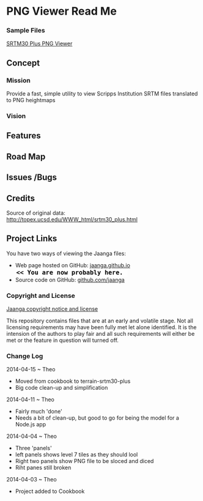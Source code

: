 PNG Viewer Read Me
===

### Sample Files

[SRTM30 Plus PNG Viewer]( http://jaanga.github.io/terrain-srtm30-plus/png-viewer/latest/ )

## Concept

### Mission
Provide a fast, simple utility to view Scripps Institution SRTM files translated to PNG heightmaps

### Vision


## Features



## Road Map


## Issues /Bugs

## Credits
Source of original data:  
<http://topex.ucsd.edu/WWW_html/srtm30_plus.html>

## Project Links


You have two ways of viewing the Jaanga files:

* Web page hosted on GitHub: [jaanga.github.io]( http://jaanga.github.io/terrain-plus/cookbook/png-viewer-srtm/ "view the files as apps." ) <input value="<< You are now probably here." size=28 style="font:bold 12pt monospace;border-width:0;" >  
* Source code on GitHub: [github.com/jaanga]( https://github.com/jaanga/terrain-plus/tree/gh-pages/cookbook/hgt-viewer-srtm/ "View the files as source code." ) <scan style=display:none ><< You are now probably here.</scan>


### Copyright and License

[Jaanga copyright notice and license]( https://github.com/jaanga/jaanga.github.io/blob/master/jaanga-copyright-and-mit-license.md )

This repository contains files that are  at an early and volatile stage. Not all licensing requirements may have been fully met let alone identified. It is the intension of the authors to play fair and all such requirements will either be met or the feature in question will turned off.


### Change Log

2014-04-15 ~ Theo

* Moved from cookbook to terrain-srtm30-plus
* Big code clean-up and simplification

2014-04-11 ~ Theo

* Fairly much 'done'
* Needs a bit of clean-up, but good to go for being the model for a Node.js app

2014-04-04 ~ Theo

* Three 'panels'
* left panels shows level 7 tiles as they should lool
* Right two panels show PNG file to be sloced and diced
* Riht panes still broken


2014-04-03 ~ Theo

* Project added to Cookbook



